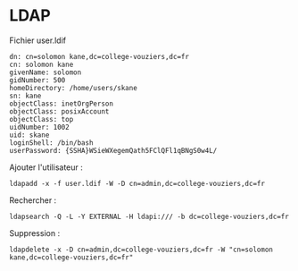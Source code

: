 LDAP
====

Fichier user.ldif

```
dn: cn=solomon kane,dc=college-vouziers,dc=fr
cn: solomon kane
givenName: solomon
gidNumber: 500
homeDirectory: /home/users/skane
sn: kane
objectClass: inetOrgPerson
objectClass: posixAccount
objectClass: top
uidNumber: 1002
uid: skane
loginShell: /bin/bash
userPassword: {SSHA}WSieWXegemQath5FClQFl1qBNgS0w4L/
```

Ajouter l'utilisateur :

```
ldapadd -x -f user.ldif -W -D cn=admin,dc=college-vouziers,dc=fr
```

Rechercher : 

```
ldapsearch -Q -L -Y EXTERNAL -H ldapi:/// -b dc=college-vouziers,dc=fr
```

Suppression :

```
ldapdelete -x -D cn=admin,dc=college-vouziers,dc=fr -W "cn=solomon kane,dc=college-vouziers,dc=fr"
```
